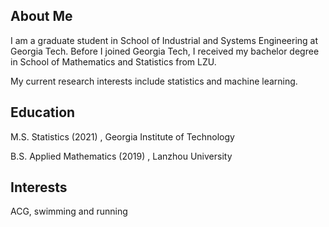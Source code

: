 ## About Me

I am a graduate student in School of Industrial and Systems Engineering at Georgia Tech. Before I joined Georgia Tech, I received my bachelor degree in School of Mathematics and Statistics from LZU. 

My current research interests include statistics and machine learning. 

## Education
M.S. Statistics (2021) , Georgia Institute of Technology

B.S. Applied Mathematics (2019) , Lanzhou University

## Interests

ACG, swimming and running

